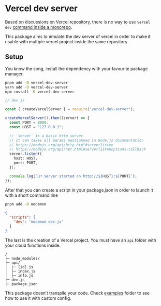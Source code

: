 # Vercel dev server

Based on discussions on Vercel repository, there is no way to use `vercel dev` [command inside a monorepo](https://github.com/vercel/vercel/discussions/5294#discussioncomment-269338).

This package aims to emulate the dev server of vercel in order to make it usable with multiple vercel project inside the same repository.

## Setup

You know the song, install the dependency with your favourite package manager.

```bash
pnpm add -D vercel-dev-server
yarn add -D vercel-dev-server
npm install -D vercel-dev-server
```

```ts
// dev.js

const { createVercelServer } = require("vercel-dev-server");

createVercelServer().then((server) => {
  const PORT = 8080;
  const HOST = "127.0.0.1";

  // `server` is a basic http server.
  // It can takes all params mentionned in Node.js documentation
  // https://nodejs.org/api/http.html#serverlisten
  // https://nodejs.org/api/net.html#serverlistenoptions-callback
  server.listen({
    host: HOST,
    port: PORT,
  });

  console.log(`🏃‍♂️ Server started on http://${HOST}:${PORT}`);
});
```

After that you can create a script in your package.json in order to launch it with a short command line

```bash
pnpm add -D nodemon
```

```json
{
  "scripts": {
    "dev": "nodemon dev.js"
  }
}
```

The last is the creation of a Vercel project. You must have an `api` folder with your cloud functions inside.

```text
/
├─ node_modules/
├─ api/
│  ├─ [id].js
│  ├─ index.js
│  ├─ info.js
├─ dev.js
├─ package.json
```

This package doesn't transpile your code. Check [examples](https://github.com/jean-smaug/vercel-dev-server/tree/master/examples) folder to see how to use it with custom config.
